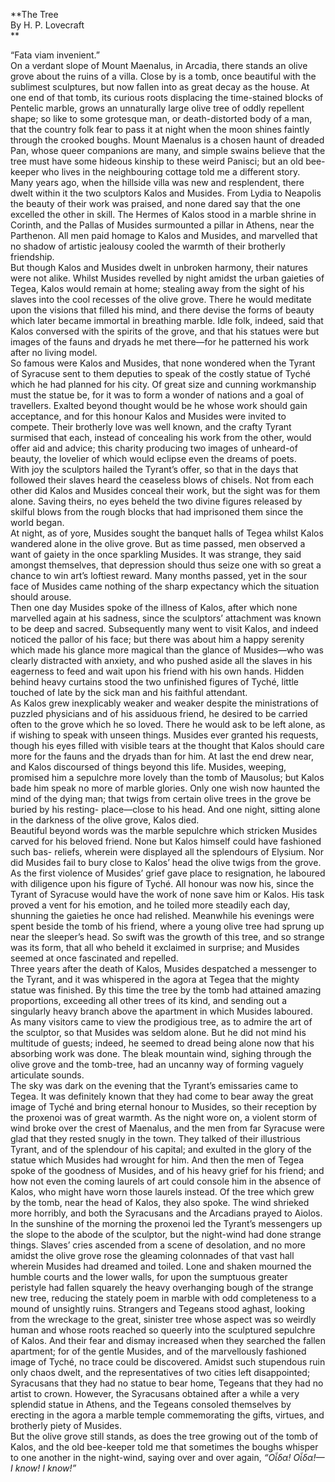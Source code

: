   
**The Tree  
By H. P. Lovecraft  
**  

  
“Fata viam invenient.”  
On a verdant slope of Mount Maenalus, in Arcadia, there stands an olive grove
about the ruins of a villa. Close by is a tomb, once beautiful with the
sublimest sculptures, but now fallen into as great decay as the house. At one
end of that tomb, its curious roots displacing the time-stained blocks of
Pentelic marble, grows an unnaturally large olive tree of oddly repellent
shape; so like to some grotesque man, or death-distorted body of a man, that
the country folk fear to pass it at night when the moon shines faintly through
the crooked boughs. Mount Maenalus is a chosen haunt of dreaded Pan, whose
queer companions are many, and simple swains believe that the tree must have
some hideous kinship to these weird Panisci; but an old bee-keeper who lives
in the neighbouring cottage told me a different story.  
Many years ago, when the hillside villa was new and resplendent, there dwelt
within it the two sculptors Kalos and Musides. From Lydia to Neapolis the
beauty of their work was praised, and none dared say that the one excelled the
other in skill. The Hermes of Kalos stood in a marble shrine in Corinth, and
the Pallas of Musides surmounted a pillar in Athens, near the Parthenon. All
men paid homage to Kalos and Musides, and marvelled that no shadow of artistic
jealousy cooled the warmth of their brotherly friendship.  
But though Kalos and Musides dwelt in unbroken harmony, their natures were not
alike. Whilst Musides revelled by night amidst the urban gaieties of Tegea,
Kalos would remain at home; stealing away from the sight of his slaves into
the cool recesses of the olive grove. There he would meditate upon the visions
that filled his mind, and there devise the forms of beauty which later became
immortal in breathing marble. Idle folk, indeed, said that Kalos conversed
with the spirits of the grove, and that his statues were but images of the
fauns and dryads he met there—for he patterned his work after no living model.  
So famous were Kalos and Musides, that none wondered when the Tyrant of
Syracuse sent to them deputies to speak of the costly statue of Tyché which he
had planned for his city. Of great size and cunning workmanship must the
statue be, for it was to form a wonder of nations and a goal of travellers.
Exalted beyond thought would be he whose work should gain acceptance, and for
this honour Kalos and Musides were invited to compete. Their brotherly love
was well known, and the crafty Tyrant surmised that each, instead of
concealing his work from the other, would offer aid and advice; this charity
producing two images of unheard-of beauty, the lovelier of which would eclipse
even the dreams of poets.  
With joy the sculptors hailed the Tyrant’s offer, so that in the days that
followed their slaves heard the ceaseless blows of chisels. Not from each
other did Kalos and Musides conceal their work, but the sight was for them
alone. Saving theirs, no eyes beheld the two divine figures released by
skilful blows from the rough blocks that had imprisoned them since the world
began.  
At night, as of yore, Musides sought the banquet halls of Tegea whilst Kalos
wandered alone in the olive grove. But as time passed, men observed a want of
gaiety in the once sparkling Musides. It was strange, they said amongst
themselves, that depression should thus seize one with so great a chance to
win art’s loftiest reward. Many months passed, yet in the sour face of Musides
came nothing of the sharp expectancy which the situation should arouse.  
Then one day Musides spoke of the illness of Kalos, after which none marvelled
again at his sadness, since the sculptors’ attachment was known to be deep and
sacred. Subsequently many went to visit Kalos, and indeed noticed the pallor
of his face; but there was about him a happy serenity which made his glance
more magical than the glance of Musides—who was clearly distracted with
anxiety, and who pushed aside all the slaves in his eagerness to feed and wait
upon his friend with his own hands. Hidden behind heavy curtains stood the two
unfinished figures of Tyché, little touched of late by the sick man and his
faithful attendant.  
As Kalos grew inexplicably weaker and weaker despite the ministrations of
puzzled physicians and of his assiduous friend, he desired to be carried often
to the grove which he so loved. There he would ask to be left alone, as if
wishing to speak with unseen things. Musides ever granted his requests, though
his eyes filled with visible tears at the thought that Kalos should care more
for the fauns and the dryads than for him. At last the end drew near, and
Kalos discoursed of things beyond this life. Musides, weeping, promised him a
sepulchre more lovely than the tomb of Mausolus; but Kalos bade him speak no
more of marble glories. Only one wish now haunted the mind of the dying man;
that twigs from certain olive trees in the grove be buried by his resting-
place—close to his head. And one night, sitting alone in the darkness of the
olive grove, Kalos died.  
Beautiful beyond words was the marble sepulchre which stricken Musides carved
for his beloved friend. None but Kalos himself could have fashioned such bas-
reliefs, wherein were displayed all the splendours of Elysium. Nor did Musides
fail to bury close to Kalos’ head the olive twigs from the grove.  
As the first violence of Musides’ grief gave place to resignation, he laboured
with diligence upon his figure of Tyché. All honour was now his, since the
Tyrant of Syracuse would have the work of none save him or Kalos. His task
proved a vent for his emotion, and he toiled more steadily each day, shunning
the gaieties he once had relished. Meanwhile his evenings were spent beside
the tomb of his friend, where a young olive tree had sprung up near the
sleeper’s head. So swift was the growth of this tree, and so strange was its
form, that all who beheld it exclaimed in surprise; and Musides seemed at once
fascinated and repelled.  
Three years after the death of Kalos, Musides despatched a messenger to the
Tyrant, and it was whispered in the agora at Tegea that the mighty statue was
finished. By this time the tree by the tomb had attained amazing proportions,
exceeding all other trees of its kind, and sending out a singularly heavy
branch above the apartment in which Musides laboured. As many visitors came to
view the prodigious tree, as to admire the art of the sculptor, so that
Musides was seldom alone. But he did not mind his multitude of guests; indeed,
he seemed to dread being alone now that his absorbing work was done. The bleak
mountain wind, sighing through the olive grove and the tomb-tree, had an
uncanny way of forming vaguely articulate sounds.  
The sky was dark on the evening that the Tyrant’s emissaries came to Tegea. It
was definitely known that they had come to bear away the great image of Tyché
and bring eternal honour to Musides, so their reception by the proxenoi was of
great warmth. As the night wore on, a violent storm of wind broke over the
crest of Maenalus, and the men from far Syracuse were glad that they rested
snugly in the town. They talked of their illustrious Tyrant, and of the
splendour of his capital; and exulted in the glory of the statue which Musides
had wrought for him. And then the men of Tegea spoke of the goodness of
Musides, and of his heavy grief for his friend; and how not even the coming
laurels of art could console him in the absence of Kalos, who might have worn
those laurels instead. Of the tree which grew by the tomb, near the head of
Kalos, they also spoke. The wind shrieked more horribly, and both the
Syracusans and the Arcadians prayed to Aiolos.  
In the sunshine of the morning the proxenoi led the Tyrant’s messengers up the
slope to the abode of the sculptor, but the night-wind had done strange
things. Slaves’ cries ascended from a scene of desolation, and no more amidst
the olive grove rose the gleaming colonnades of that vast hall wherein Musides
had dreamed and toiled. Lone and shaken mourned the humble courts and the
lower walls, for upon the sumptuous greater peristyle had fallen squarely the
heavy overhanging bough of the strange new tree, reducing the stately poem in
marble with odd completeness to a mound of unsightly ruins. Strangers and
Tegeans stood aghast, looking from the wreckage to the great, sinister tree
whose aspect was so weirdly human and whose roots reached so queerly into the
sculptured sepulchre of Kalos. And their fear and dismay increased when they
searched the fallen apartment; for of the gentle Musides, and of the
marvellously fashioned image of Tyché, no trace could be discovered. Amidst
such stupendous ruin only chaos dwelt, and the representatives of two cities
left disappointed; Syracusans that they had no statue to bear home, Tegeans
that they had no artist to crown. However, the Syracusans obtained after a
while a very splendid statue in Athens, and the Tegeans consoled themselves by
erecting in the agora a marble temple commemorating the gifts, virtues, and
brotherly piety of Musides.  
But the olive grove still stands, as does the tree growing out of the tomb of
Kalos, and the old bee-keeper told me that sometimes the boughs whisper to one
another in the night-wind, saying over and over again, _“Οἶδα! Οἶδα!—I know! I
know!”_  

